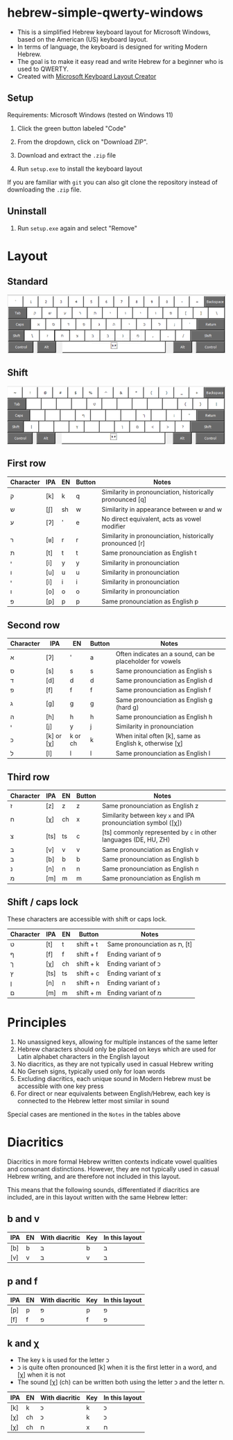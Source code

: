 # hebrew-simple-qwerty-windows

* This is a simplified Hebrew keyboard layout for Microsoft Windows, based on the American (US) keyboard layout.
* In terms of language, the keyboard is designed for writing Modern Hebrew.
* The goal is to make it easy read and write Hebrew for a beginner who is used to QWERTY.
* Created with [Microsoft Keyboard Layout Creator](https://www.microsoft.com/en-us/download/details.aspx?id=102134)

## Setup

Requirements: Microsoft Windows (tested on Windows 11)

1. Click the green button labeled "Code"

2. From the dropdown, click on "Download ZIP".

3. Download and extract the `.zip` file

4. Run `setup.exe` to install the keyboard layout

If you are familiar with `git` you can also git clone the repository instead of downloading the `.zip` file.

## Uninstall

1. Run `setup.exe` again and select "Remove"

# Layout

## Standard

![Standard layout](images/standard.png)

## Shift

![Shift layout](images/shift.png)

## First row

| Character | IPA | EN | Button  | Notes                                                     |
|-----------|-----|----|---------|-----------------------------------------------------------|
| ק         | [k] | k  | q       | Similarity in pronounciation, historically pronounced [q] |
| ש         | [ʃ] | sh | w       | Similarity in appearance between ש and w                  |
| ע         | [ʔ] | '  | e       | No direct equivalent, acts as vowel modifier              |
| ר	        | [ʁ] | r  | r       | Similarity in pronounciation, historically pronounced [r] |
| ת         | [t] | t  | t       | Same pronounciation as English t                          |
| י         | [i] | y  | y       | Similarity in pronounciation                              |
| ו         | [u] | u  | u       | Similarity in pronounciation                              |
| י         | [i] | i  | i       | Similarity in pronounciation                              |
| ו         | [o] | o  | o       | Similarity in pronounciation                              |
| פ         | [p] | p  | p       | Same pronounciation as English p                          |

## Second row

| Character | IPA        | EN       | Button  | Notes                                                     |
|-----------|------------|----------|---------|-----------------------------------------------------------|
| א         | [ʔ]        | '        | a       | Often indicates an a sound, can be placeholder for vowels |
| ס         | [s]        | s        | s       | Same pronounciation as English s                          |
| ד         | [d]        | d        | d       | Same pronounciation as English d                          |
| פ         | [f]        | f        | f       | Same pronounciation as English f                          |
| ג         | [g]        | g        | g       | Same pronounciation as English g (hard g)                 |
| ה         | [h]        | h        | h       | Same pronounciation as English h                          |
| י         | [j]        | y        | j       | Similarity in pronounciation                              |
| כ         | [k] or [χ] | k or ch  | k       | When inital often [k], same as English k, otherwise [χ]   |
| ל         | [l]        | l        | l       | Same pronounciation as English l                          |

## Third row

| Character | IPA  | EN | Button  | Notes                                                            |
|-----------|------|----|---------|------------------------------------------------------------------|
| ז         | [z]  | z  | z       | Same pronounciation as English z                                 |
| ח         | [χ]  | ch | x       | Similarity between key `x` and IPA pronounciation symbol ([χ])   |
| צ         | [ts] | ts | c       | [ts] commonly represented by `c` in other languages (DE, HU, ZH) |
| ב         | [v]  | v  | v       | Same pronounciation as English v                                 |
| ב         | [b]  | b  | b       | Same pronounciation as English b                                 |
| נ         | [n]  | n  | n       | Same pronounciation as English n                                 |
| מ         | [m]  | m  | m       | Same pronounciation as English m                                 |

## Shift / caps lock

These characters are accessible with shift or caps lock.

| Character | IPA  | EN  | Button    | Notes                         |
|-----------|------|-----|-----------|-------------------------------|
| ט         | [t]  | t   | shift + t | Same pronounciation as ת, [t] |
| ף         | [f]  | f   | shift + f | Ending variant of פ           |
| ך         | [χ]  | ch  | shift + k | Ending variant of כ           |
| ץ         | [ts] | ts  | shift + c | Ending variant of צ           |
| ן         | [n]  | n   | shift + n | Ending variant of נ           |
| ם         | [m]  | m   | shift + m | Ending variant of מ           |

# Principles

1. No unassigned keys, allowing for multiple instances of the same letter
2. Hebrew characters should only be placed on keys which are used for Latin alphabet characters in the English layout 
3. No diacritics, as they are not typically used in casual Hebrew writing
4. No Gerseh signs, typically used only for loan words
5. Excluding diacritics, each unique sound in Modern Hebrew must be accessible with one key press
6. For direct or near equivalents between English/Hebrew, each key is connected to the Hebrew letter most similar in sound

Special cases are mentioned in the `Notes` in the tables above

# Diacritics

Diacritics in more formal Hebrew written contexts indicate vowel qualities and consonant distinctions. However, they are not typically used in casual Hebrew writing, and are therefore not included in this layout.

This means that the following sounds, differentiated if diacritics are included, are in this layout written with the same Hebrew letter:

## b and v

| IPA | EN | With diacritic  | Key                | In this layout |
|-----|----|-----------------|--------------------|----------------|
| [b] | b  | בּ               | b                  | ב              |   
| [v] | v  | ב               | v                  | ב              |   

## p and f

| IPA | EN | With diacritic  | Key                | In this layout |
|-----|----|-----------------|--------------------|----------------|
| [p] | p  | פּ               | p                  | פ              |
| [f] | f  | פ               | f                  | פ              |

## k and χ

* The key `k` is used for the letter כ
* כ is quite often pronounced [k] when it is the first letter in a word, and [χ] when it is not
* The sound [χ] (ch) can be written both using the letter כ and the letter ח.

| IPA | EN | With diacritic  | Key                | In this layout |
|-----|----|-----------------|--------------------|----------------|
| [k] | k  | כּ               | k                  | כ              |
| [χ] | ch | כ               | k                  | כ              |
| [χ] | ch | ח               | x                  | ח              |
